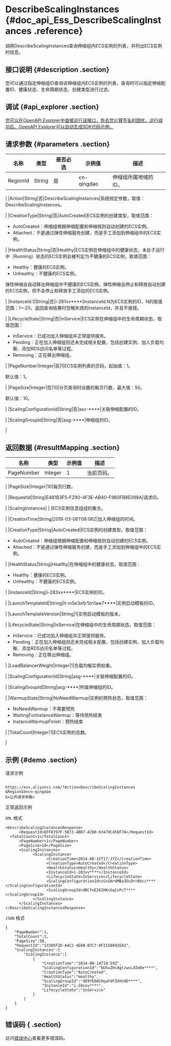# DescribeScalingInstances {#doc_api_Ess_DescribeScalingInstances .reference}

调用DescribeScalingInstances查询伸缩组内ECS实例的列表，并列出ECS实例的信息。

## 接口说明 {#description .section}

您可以通过指定伸缩组ID查询该伸缩组内ECS实例的列表，查询时可以指定伸缩配置ID、健康状态、生命周期状态、创建类型进行过滤。

## 调试 {#api_explorer .section}

[您可以在OpenAPI Explorer中直接运行该接口，免去您计算签名的困扰。运行成功后，OpenAPI Explorer可以自动生成SDK代码示例。](https://api.aliyun.com/#product=Ess&api=DescribeScalingInstances&type=RPC&version=2014-08-28)

## 请求参数 {#parameters .section}

|名称|类型|是否必选|示例值|描述|
|--|--|----|---|--|
|RegionId|String|是|cn-qingdao|伸缩组所属地域的ID。

 |
|Action|String|否|DescribeScalingInstances|系统规定参数，取值：DescribeScalingInstances。

 |
|CreationType|String|否|AutoCreated|ECS实例的创建类型，取值范围：

 -   AutoCreated：伸缩组根据伸缩配置和伸缩规则自动创建的ECS实例。
-   Attached：不是通过弹性伸缩服务创建，而是手工添加到伸缩组中的ECS实例。

 |
|HealthStatus|String|否|Healthy|ECS实例在伸缩组中的健康状态，未处于运行中（Running）状态的ECS实例会被判定为不健康的ECS实例，取值范围：

 -   Healthy：健康的ECS实例。
-   Unhealthy：不健康的ECS实例。

 弹性伸缩会自动移出伸缩组中不健康的ECS实例。弹性伸缩会停止和释放自动创建的ECS实例，但不会停止和释放手工添加的ECS实例。

 |
|InstanceId.1|String|否|i-281vv\*\*\*\*|InstanceId.N为ECS实例的ID，N的取值范围：1～20。返回查询结果时忽略失效的InstanceId，并且不报错。

 |
|LifecycleState|String|否|InService|ECS实例在伸缩组中的生命周期状态，取值范围：

 -   InService：已成功加入伸缩组并正常提供服务。
-   Pending：正在加入伸缩组但还未完成相关配置，包括创建实例、加入负载均衡、添加RDS访问名单等过程。
-   Removing：正在移出伸缩组。

 |
|PageNumber|Integer|否|1|ECS实例列表的页码，起始值：1。

 默认值：1。

 |
|PageSize|Integer|否|10|分页查询时设置的每页行数，最大值：50。

 默认值：10。

 |
|ScalingConfigurationId|String|否|asc-\*\*\*\*|关联伸缩配置的ID。

 |
|ScalingGroupId|String|否|asg-\*\*\*\*|伸缩组的ID。

 |

## 返回数据 {#resultMapping .section}

|名称|类型|示例值|描述|
|--|--|---|--|
|PageNumber|Integer|1|当前页码。

 |
|PageSize|Integer|10|每页行数。

 |
|RequestId|String|E481B3F5-F290-4F3E-AB40-F980FB8E098A|请求ID。

 |
|ScalingInstances| | |ECS实例信息组成的集合。

 |
|CreationTime|String|2019-03-06T08:06Z|加入伸缩组的时间。

 |
|CreationType|String|AutoCreated|ECS实例的创建类型，取值范围：

 -   AutoCreated：伸缩组根据伸缩配置和伸缩规则自动创建的ECS实例。
-   Attached：不是通过弹性伸缩服务创建，而是手工添加到伸缩组中的ECS实例。

 |
|HealthStatus|String|Healthy|在伸缩组中的健康状态，取值范围：

 -   Healthy：健康的ECS实例。
-   Unhealthy：不健康的ECS实例。

 |
|InstanceId|String|i-283vv\*\*\*\*|ECS实例的ID。

 |
|LaunchTemplateId|String|lt-m5e3ofjr1zn1aw7\*\*\*\*|实例启动模板的ID。

 |
|LaunchTemplateVersion|String|1|实例启动模板的版本。

 |
|LifecycleState|String|InService|在伸缩组中的生命周期状态，取值范围：

 -   InService：已成功加入伸缩组并正常提供服务。
-   Pending：正在加入伸缩组但还未完成相关配置，包括创建实例、加入负载均衡、添加RDS访问名单等过程。
-   Removing：正在移出伸缩组。

 |
|LoadBalancerWeight|Integer|1|负载均衡实例权重。

 |
|ScalingConfigurationId|String|asg-\*\*\*\*|关联伸缩配置的ID。

 |
|ScalingGroupId|String|asg-\*\*\*\*|所属伸缩组的ID。

 |
|WarmupState|String|NoNeedWarmup|实例的预热状态，取值范围：

 -   NoNeedWarmup：不需要预热
-   WaitingForInstanceWarmup：等待预热结束
-   InstanceWarmupFinish：预热结束

 |
|TotalCount|Integer|1|ECS实例的总数。

 |

## 示例 {#demo .section}

请求示例

``` {#request_demo}

https://ess.aliyuncs.com/?Action=DescribeScalingInstances
&RegionId=cn-qingdao
&<公共请求参数>

```

正常返回示例

`XML` 格式

``` {#xml_return_success_demo}
<DescribeScalingInstancesResponse>
      <RequestId>DFF8797F-5B73-4BD7-A7D0-03479C458F7A</RequestId>
  <TotalCount>1</TotalCount>
      <PageNumber>1</PageNumber>
      <PageSize>10</PageSize>
      <ScalingInstances>
            <ScalingInstance>
                  <CreationTime>2014-08-15T17:37Z</CreationTime>
                  <CreationType>AutoCreated</CreationType>
                  <HealthStatus>Healthy</HealthStatus>
                  <InstanceId>i-283vv****</InstanceId>
                  <LifecycleState>InService</LifecycleState>
                  <ScalingConfigurationId>cGsGHrdMBa3DcDrrBVcc****</ScalingConfigurationId>
                  <ScalingGroupId>dBCYxE26IHKcGq1xPcT****</ScalingGroupId>
            </ScalingInstance>
      </ScalingInstances>
</DescribeScalingInstancesResponse>
```

`JSON` 格式

``` {#json_return_success_demo}
{
	"PageNumber":1,
	"TotalCount":1,
	"PageSize":50,
	"RequestId":"13305F2D-A4C2-4E6B-B7C7-0F2150842EA3",
	"ScalingInstances":{
		"ScalingInstance":[
			{
				"CreationTime":"2014-08-14T10:59Z",
				"ScalingConfigurationId":"bU5uZHcAgtzwcL4IeDe****",
				"CreationType":"AutoCreated",
				"HealthStatus":"Healthy",
				"ScalingGroupId":"dE9YbOdCHqaFdFZHXVdD****",
				"InstanceId":"i-28sov****",
				"LifecycleState":"InService"
			}
		]
	}
}
```

## 错误码 { .section}

访问[错误中心](https://error-center.alibabacloud.com/status/product/Ess)查看更多错误码。

